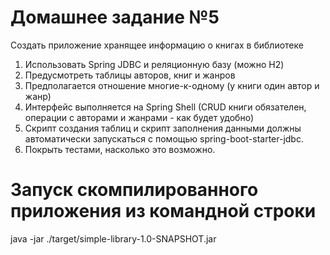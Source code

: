 # Домашнее задание №5
Создать приложение хранящее информацию о книгах в библиотеке
1) Использовать Spring JDBC и реляционную базу (можно H2)
2) Предусмотреть таблицы авторов, книг и жанров
3) Предполагается отношение многие-к-одному (у книги один автор и жанр)
4) Интерфейс выполняется на Spring Shell (CRUD книги обязателен, операции с авторами и жанрами - как будет удобно)
5) Скрипт создания таблиц и скрипт заполнения данными должны автоматически запускаться с помощью spring-boot-starter-jdbc.
6) Покрыть тестами, насколько это возможно.  
  
# Запуск скомпилированного приложения из командной строки  
java -jar ./target/simple-library-1.0-SNAPSHOT.jar
